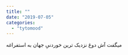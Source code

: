 ```yaml
---
title: ""
date: "2019-07-05"
categories: 
  - "tytomood"
---
```


‏میگفت آش دوغ نزدیک ترین خوردنیِ جهان به استفراغه

